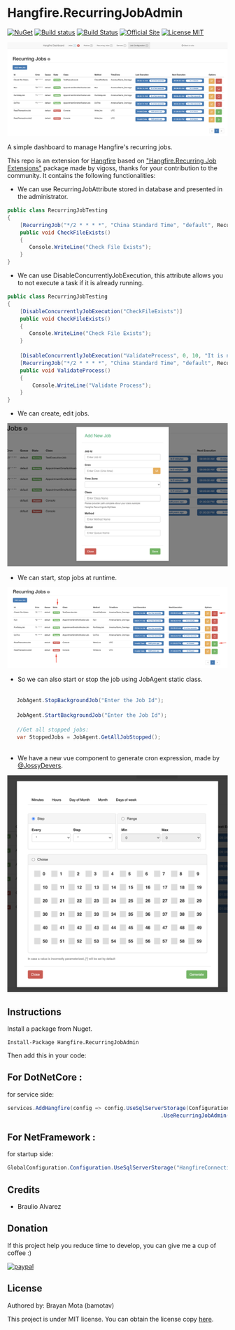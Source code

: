 # Hangfire.RecurringJobAdmin
[![NuGet](https://buildstats.info/nuget/Hangfire.RecurringJobAdmin)](https://www.nuget.org/packages/Hangfire.RecurringJobAdmin/)
[![Build status](https://ci.appveyor.com/api/projects/status/u2xrias2vk727beg/branch/master?svg=true)](https://ci.appveyor.com/project/bamotav/hangfire-recurringjobadmin/branch/master)
[![Build Status](https://github.com/bamotav/Hangfire.RecurringJobAdmin/workflows/CI-HRJ/badge.svg)](https://github.com/bamotav/Hangfire.RecurringJobAdmin/actions)
[![Official Site](https://img.shields.io/badge/site-hangfire.io-blue.svg)](http://hangfire.io)
[![License MIT](https://img.shields.io/badge/license-MIT-green.svg)](http://opensource.org/licenses/MIT)




![dashboard](Content/dashboard.png)

A simple dashboard to manage Hangfire's recurring jobs.

This repo is an extension for [Hangfire](https://github.com/HangfireIO/Hangfire) based on ["Hangfire.Recurring Job Extensions"](https://github.com/icsharp/Hangfire.RecurringJobExtensions/) package made by vigoss, thanks for your contribution to the community. It contains the following functionalities: 

* We can use RecurringJobAttribute stored in database and presented in the administrator.

```csharp
public class RecurringJobTesting
{
    [RecurringJob("*/2 * * * *", "China Standard Time", "default", RecurringJobId = "Check-File-Exists")]
    public void CheckFileExists()
    {
       Console.WriteLine("Check File Exists");
    }
}
```
* We can use DisableConcurrentlyJobExecution, this attribute allows you to not execute a task if it is already running.

```csharp
public class RecurringJobTesting
{
    [DisableConcurrentlyJobExecution("CheckFileExists")]
    public void CheckFileExists()
    {
       Console.WriteLine("Check File Exists");
    }
    
    [DisableConcurrentlyJobExecution("ValidateProcess", 0, 10, "It is not allowed to perform multiple same tasks.")]
    [RecurringJob("*/2 * * * *", "China Standard Time", "default", RecurringJobId = "Validate-Process")]
    public void ValidateProcess()
    {
        Console.WriteLine("Validate Process");
    }
}
```

* We can create, edit jobs.

![create](Content/create.png)

* We can start, stop jobs at runtime.

![jobAgent](Content/jobAgent.png)

* So we can also start or stop the job using JobAgent static class.

```csharp

   JobAgent.StopBackgroundJob("Enter the Job Id");
   
   JobAgent.StartBackgroundJob("Enter the Job Id");
   
   //Get all stopped jobs:
   var StoppedJobs = JobAgent.GetAllJobStopped();
   
```
* We have a new vue component to generate cron expression, made by [@JossyDevers](https://github.com/JossyDevers).

![jobAgent](Content/generatecron.png)


## Instructions
Install a package from Nuget. 
```
Install-Package Hangfire.RecurringJobAdmin
```

Then add this in your code:

## For DotNetCore  :
for service side:
```csharp
services.AddHangfire(config => config.UseSqlServerStorage(Configuration.GetConnectionString("HangfireConnection"))
                                                 .UseRecurringJobAdmin(typeof(Startup).Assembly))
```

## For NetFramework  :
for startup side:
```csharp
GlobalConfiguration.Configuration.UseSqlServerStorage("HangfireConnection").UseRecurringJobAdmin(typeof(Startup).Assembly)
```

## Credits
 * Braulio Alvarez
 
## Donation
If this project help you reduce time to develop, you can give me a cup of coffee :) 

[![paypal](https://www.paypalobjects.com/en_US/i/btn/btn_donateCC_LG.gif)](https://www.paypal.com/cgi-bin/webscr?cmd=_donations&business=KTW8JH379NXQL&item_name=+&currency_code=USD&source=url)


## License
Authored by: Brayan Mota (bamotav)

This project is under MIT license. You can obtain the license copy [here](https://github.com/bamotav/Hangfire.RecurringJobAdmin/blob/master/LICENSE).

